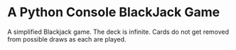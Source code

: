 # A Python Console BlackJack Game
A simplified Blackjack game. The deck is infinite. Cards do not get removed from possible draws as each are played.
